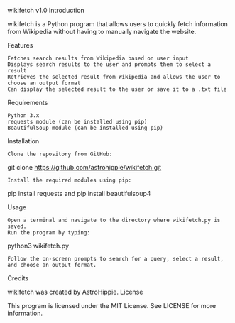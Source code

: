 wikifetch v1.0
Introduction

wikifetch is a Python program that allows users to quickly fetch information from Wikipedia without having to manually navigate the website.

Features

    Fetches search results from Wikipedia based on user input
    Displays search results to the user and prompts them to select a result
    Retrieves the selected result from Wikipedia and allows the user to choose an output format
    Can display the selected result to the user or save it to a .txt file

Requirements

    Python 3.x
    requests module (can be installed using pip)
    BeautifulSoup module (can be installed using pip)

Installation

    Clone the repository from GitHub:

git clone https://github.com/astrohippie/wikifetch.git

    Install the required modules using pip:

pip install requests
and
pip install beautifulsoup4

Usage

    Open a terminal and navigate to the directory where wikifetch.py is saved.
    Run the program by typing:

python3 wikifetch.py

    Follow the on-screen prompts to search for a query, select a result, and choose an output format.

Credits

wikifetch was created by AstroHippie.
License

This program is licensed under the MIT License. See LICENSE for more information.
